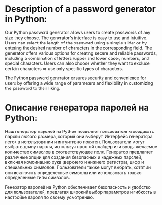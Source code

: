 # Description of a password generator in Python:

Our Python password generator allows users to create passwords of any size they choose. The generator's interface is easy to use and intuitive. Users can select the length of the password using a simple slider or by entering the desired number of characters in the corresponding field. The generator offers various options for creating secure and reliable passwords, including a combination of letters (upper and lower case), numbers, and special characters. Users can also choose whether they want to exclude certain characters or use only specific types of characters.

The Python password generator ensures security and convenience for users by offering a wide range of parameters and flexibility in customizing the password to their liking.

# Описание генератора паролей на Python:

Наш генератор паролей на Python позволяет пользователям создавать пароли любого размера, который они выберут. Интерфейс генератора легок в использовании и интуитивно понятен. Пользователи могут выбрать длину пароля, используя простой слайдер или вводя желаемое количество символов в соответствующее поле. Генератор предлагает различные опции для создания безопасных и надежных паролей, включая комбинацию букв (верхнего и нижнего регистра), цифр и специальных символов. Пользователи также могут выбрать, хотят ли они исключить определенные символы или использовать только определенные типы символов.

Генератор паролей на Python обеспечивает безопасность и удобство для пользователей, предлагая широкий выбор параметров и гибкость в настройке пароля по своему усмотрению.
